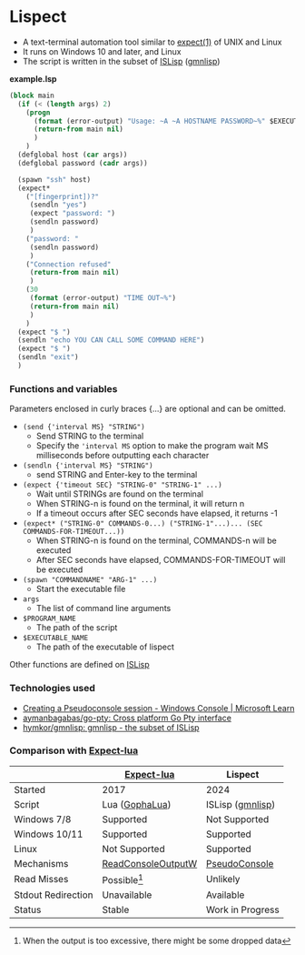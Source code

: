 Lispect
=======

- A text-terminal automation tool similar to [expect(1)](https://linux.die.net/man/1/expect) of UNIX and Linux
- It runs on Windows 10 and later, and Linux
- The script is written in the subset of [ISLisp] ([gmnlisp])

**example.lsp**

```example.lsp
(block main
  (if (< (length args) 2)
    (progn
      (format (error-output) "Usage: ~A ~A HOSTNAME PASSWORD~%" $EXECUTABLE_NAME $PROGRAM_NAME)
      (return-from main nil)
      )
    )
  (defglobal host (car args))
  (defglobal password (cadr args))

  (spawn "ssh" host)
  (expect*
    ("[fingerprint])?"
     (sendln "yes")
     (expect "password: ")
     (sendln password)
     )
    ("password: "
     (sendln password)
     )
    ("Connection refused"
     (return-from main nil)
     )
    (30
     (format (error-output) "TIME OUT~%")
     (return-from main nil)
     )
    )
  (expect "$ ")
  (sendln "echo YOU CAN CALL SOME COMMAND HERE")
  (expect "$ ")
  (sendln "exit")
  )
```

### Functions and variables

Parameters enclosed in curly braces {...} are optional and can be omitted.

- `(send {'interval MS} "STRING")`
    - Send STRING to the terminal
    - Specify the `'interval MS` option to make the program wait MS milliseconds before outputting each character
- `(sendln {'interval MS} "STRING")`
    - send STRING and Enter-key to the terminal
- `(expect {'timeout SEC} "STRING-0" "STRING-1" ...)`
    - Wait until STRINGs are found on the terminal
    - When STRING-n is found on the terminal, it will return n
    - If a timeout occurs after SEC seconds have elapsed, it returns -1
- `(expect* ("STRING-0" COMMANDS-0...) ("STRING-1"...)... (SEC COMMANDS-FOR-TIMEOUT...))`
    - When STRING-n is found on the terminal, COMMANDS-n will be executed
    - After SEC seconds have elapsed, COMMANDS-FOR-TIMEOUT will be executed
- `(spawn "COMMANDNAME" "ARG-1" ...)`
    - Start the executable file
- `args`
    - The list of command line arguments
- `$PROGRAM_NAME`
    - The path of the script
- `$EXECUTABLE_NAME`
    - The path of the executable of lispect

Other functions are defined on [ISLisp]

### Technologies used

- [Creating a Pseudoconsole session - Windows Console | Microsoft Learn](https://learn.microsoft.com/en-us/windows/console/creating-a-pseudoconsole-session)
- [aymanbagabas/go-pty: Cross platform Go Pty interface](https://github.com/aymanbagabas/go-pty)
- [hymkor/gmnlisp: gmnlisp - the subset of ISLisp][gmnlisp]

[ISLisp]: http://islisp.org
[gmnlisp]: https://github.com/hymkor/gmnlisp
[GophaLua]: https://github.com/yuin/gopher-lua

### Comparison with [Expect-lua]

|                       | [Expect-lua]          | Lispect       |
|-----------------------|-----------------------|---------------|
| Started               | 2017                  | 2024          |
| Script                | Lua ([GophaLua])      | ISLisp ([gmnlisp]) |
| Windows 7/8           | Supported             | Not Supported |
| Windows 10/11         | Supported             | Supported     |
| Linux                 | Not Supported         | Supported     |
| Mechanisms            | [ReadConsoleOutputW]  |[PseudoConsole]|
| Read Misses           | Possible[^1]          | Unlikely      |
| Stdout Redirection    | Unavailable           | Available     |
| Status                | Stable                |Work in Progress|

[^1]: When the output is too excessive, there might be some dropped data

[ReadConsoleOutputW]: https://github.com/hymkor/expect/issues/34
[PseudoConsole]: https://learn.microsoft.com/en-us/windows/console/creating-a-pseudoconsole-session
[Expect-lua]: https://github.com/hymkor/expect
